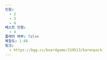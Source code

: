 ```yaml
---
인원:
  - 2
  - 3
  - 4
베스트 인원:
  - 4
플레이 여부: false
복잡도: 1.66
링크:
  - https://bgg.cc/boardgame/219513/barenpark
---
```

